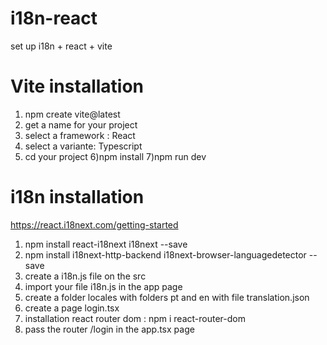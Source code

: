 # i18n-react
set up i18n + react + vite

# Vite installation

1) npm create vite@latest
2) get a name for your project
3) select a framework : React
4) select a variante: Typescript
5) cd your project
6)npm install
7)npm run dev

# i18n installation
https://react.i18next.com/getting-started

1) npm install react-i18next i18next --save
2) npm install i18next-http-backend i18next-browser-languagedetector --save
3) create a i18n.js file on the src
4) import your file i18n.js in the app page
5) create a folder locales with folders pt and en with file translation.json 
6) create a page login.tsx
7) installation react router dom : npm i react-router-dom
8) pass the router /login in the app.tsx page
